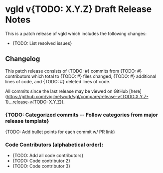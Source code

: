 # vgld v{TODO: X.Y.Z} Draft Release Notes

This is a patch release of vgld which includes the following changes:

- {TODO: List resolved issues}

## Changelog

This patch release consists of {TODO: #} commits from {TODO: #} contributors
which total to {TODO: #} files changed, {TODO: #} additional lines of code, and
{TODO: #} deleted lines of code.

All commits since the last release may be viewed on GitHub
[here](https://github.com/vigilnetwork/vgl/compare/release-v{TODO:X.Y.Z-1}...release-v{TODO: X.Y.Z}).

### {TODO: Categorized commits -- Follow categories from major release template}

{TODO: Add bullet points for each commit w/ PR link}

### Code Contributors (alphabetical order):

- {TODO: Add all code contributors}
- {TODO: Code contributor 2}
- {TODO: Code contributor 3}
